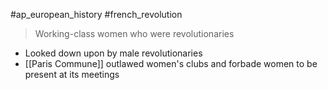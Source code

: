 #ap_european_history #french_revolution 

> Working-class women who were revolutionaries

- Looked down upon by male revolutionaries
- [[Paris Commune]] outlawed women's clubs and forbade women to be present at its meetings